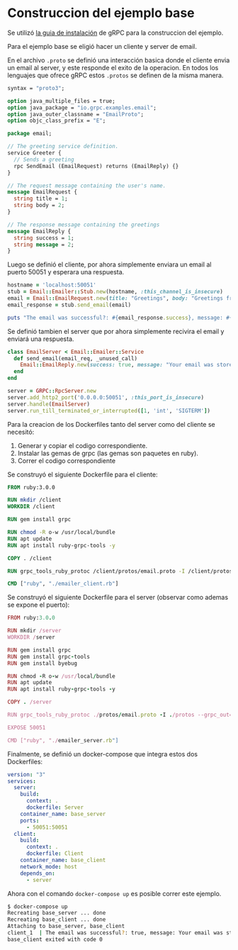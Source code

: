 # Construccion del ejemplo base

Se utilizó [la guia de instalación](https://grpc.io/docs/languages/ruby/quickstart/) de gRPC para la construccion del ejemplo.

Para el ejemplo base se eligió hacer un cliente y server de email.

En el archivo `.proto` se definió una interacción basica donde el cliente envia un email al server, y este responde el exito de la operacion.
En todos los lenguajes que ofrece gRPC estos `.protos` se definen de la misma manera.
```proto
syntax = "proto3";

option java_multiple_files = true;
option java_package = "io.grpc.examples.email";
option java_outer_classname = "EmailProto";
option objc_class_prefix = "E";

package email;

// The greeting service definition.
service Greeter {
  // Sends a greeting
  rpc SendEmail (EmailRequest) returns (EmailReply) {}
}

// The request message containing the user's name.
message EmailRequest {
  string title = 1;
  string body = 2;
}

// The response message containing the greetings
message EmailReply {
  string success = 1;
  string message = 2;
}
``` 

Luego se definió el cliente, por ahora simplemente enviara un email al puerto 50051 y esperara una respuesta.
```ruby
hostname = 'localhost:50051'
stub = Email::Emailer::Stub.new(hostname, :this_channel_is_insecure)
email = Email::EmailRequest.new(title: "Greetings", body: "Greetings from WC champion Argentina.")
email_response = stub.send_email(email)

puts "The email was successful?: #{email_response.success}, message: #{email_response.message}"
```


Se definió tambien el server que por ahora simplemente recivira el email y enviará una respuesta.
```ruby
class EmailServer < Email::Emailer::Service
  def send_email(email_req, _unused_call)
    Email::EmailReply.new(success: true, message: "Your email was store successfully")
  end
end

server = GRPC::RpcServer.new
server.add_http2_port('0.0.0.0:50051', :this_port_is_insecure)
server.handle(EmailServer)
server.run_till_terminated_or_interrupted([1, 'int', 'SIGTERM'])
```

Para la creacion de los Dockerfiles tanto del server como del cliente se necesitó:
1. Generar y copiar el codigo correspondiente.
2. Instalar las gemas de grpc (las gemas son paquetes en ruby).
3. Correr el codigo correspondiente

Se construyó el siguiente Dockerfile para el cliente: 
```dockerfile
FROM ruby:3.0.0

RUN mkdir /client
WORKDIR /client

RUN gem install grpc

RUN chmod -R o-w /usr/local/bundle
RUN apt update
RUN apt install ruby-grpc-tools -y 

COPY . /client

RUN grpc_tools_ruby_protoc /client/protos/email.proto -I /client/protos --grpc_out=lib --ruby_out=lib

CMD ["ruby", "./emailer_client.rb"] 
```

Se construyó el siguiente Dockerfile para el server (observar como ademas se expone el puerto): 
```ruby
FROM ruby:3.0.0

RUN mkdir /server
WORKDIR /server

RUN gem install grpc
RUN gem install grpc-tools
RUN gem install byebug

RUN chmod -R o-w /usr/local/bundle
RUN apt update
RUN apt install ruby-grpc-tools -y 

COPY . /server

RUN grpc_tools_ruby_protoc ./protos/email.proto -I ./protos --grpc_out=lib --ruby_out=lib

EXPOSE 50051

CMD ["ruby", "./emailer_server.rb"] 
```

Finalmente, se definió un docker-compose que integra estos dos Dockerfiles:
```yml
version: "3"
services:
  server:
    build:
      context: .
      dockerfile: Server
    container_name: base_server
    ports:
      - 50051:50051
  client:
    build:
      context: .
      dockerfile: Client
    container_name: base_client
    network_mode: host
    depends_on: 
      - server
```

Ahora con el comando `docker-compose up` es posible correr este ejemplo.

```sh
$ docker-compose up
Recreating base_server ... done
Recreating base_client ... done
Attaching to base_server, base_client
client_1  | The email was successful?: true, message: Your email was store successfully
base_client exited with code 0
```